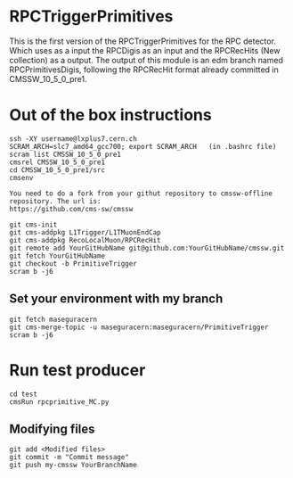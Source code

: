 # RPCTriggerPrimitives

This is the first version of the RPCTriggerPrimitives for the RPC detector. Which uses as a input the RPCDigis as an input and the RPCRecHits (New collection) as a output.
The output of this module is an edm branch named RPCPrimitivesDigis, following the RPCRecHit format already committed in CMSSW_10_5_0_pre1.

#  Out of the box instructions

```
ssh -XY username@lxplus7.cern.ch
SCRAM_ARCH=slc7_amd64_gcc700; export SCRAM_ARCH   (in .bashrc file)
scram list CMSSW_10_5_0_pre1
cmsrel CMSSW_10_5_0_pre1
cd CMSSW_10_5_0_pre1/src
cmsenv
```

```
You need to do a fork from your githut repository to cmssw-offline repository. The url is:
https://github.com/cms-sw/cmssw
```


```
git cms-init
git cms-addpkg L1Trigger/L1TMuonEndCap
git cms-addpkg RecoLocalMuon/RPCRecHit
git remote add YourGitHubName git@github.com:YourGitHubName/cmssw.git
git fetch YourGitHubName
git checkout -b PrimitiveTrigger
scram b -j6

```

## Set your environment with my branch

```
git fetch maseguracern
git cms-merge-topic -u maseguracern:maseguracern/PrimitiveTrigger
scram b -j6
```

# Run test producer
```
cd test
cmsRun rpcprimitive_MC.py
```

## Modifying files
```
git add <Modified files>
git commit -m "Commit message"
git push my-cmssw YourBranchName
```
